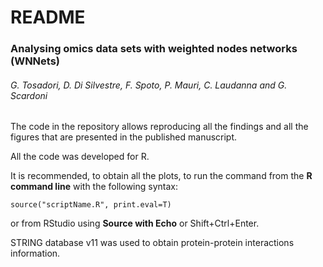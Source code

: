 # README #

### Analysing omics data sets with weighted nodes networks (WNNets)

###### G. Tosadori, D. Di Silvestre, F. Spoto, P. Mauri, C. Laudanna and G. Scardoni

The code in the repository allows reproducing all the findings and all the figures that are presented in the published manuscript.

All the code was developed for R.

It is recommended, to obtain all the plots, to run the command from the **R command line** with the following syntax:

`source("scriptName.R", print.eval=T)`

or from RStudio using **Source with Echo** or Shift+Ctrl+Enter.

STRING database v11 was used to obtain protein-protein interactions information.

